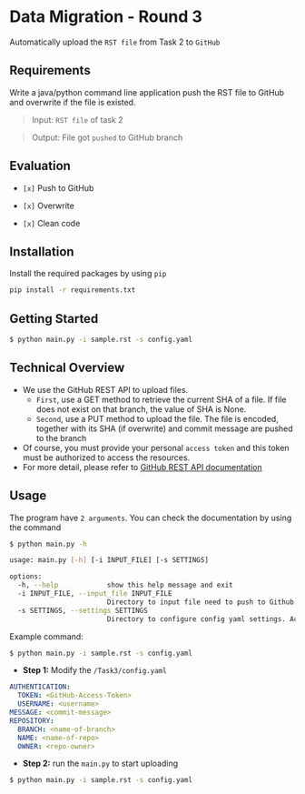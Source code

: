 # Data Migration - Round 3

Automatically upload the `RST file` from Task 2 to `GitHub`

## Requirements

Write a java/python command line application push the RST file to GitHub and overwrite if the file is existed.

> Input: `RST file` of task 2

> Output: File got `pushed` to GitHub branch

## Evaluation

- `[x]` Push to GitHub

- `[x]` Overwrite

- `[x]` Clean code

## Installation

Install the required packages by using `pip`

```cmd
pip install -r requirements.txt
```

## Getting Started

```bash
$ python main.py -i sample.rst -s config.yaml
```

## Technical Overview

- We use the GitHub REST API to upload files.
  - `First`, use a GET method to retrieve the current SHA of a file. If file does not exist on that branch, the value of SHA is None.
  - `Second`, use a PUT method to upload the file. The file is encoded, together with its SHA (if overwrite) and commit message are pushed to the branch
- Of course, you must provide your personal `access token` and this token must be authorized to access the resources.
- For more detail, please refer to [GitHub REST API documentation](https://docs.github.com/en/rest?apiVersion=2022-11-28)

## Usage

The program have `2 arguments`. You can check the documentation by using the command

```bash
$ python main.py -h
```

```bash
usage: main.py [-h] [-i INPUT_FILE] [-s SETTINGS]

options:
  -h, --help            show this help message and exit
  -i INPUT_FILE, --input_file INPUT_FILE
                        Directory to input file need to push to Github. Accepts file *.rst only
  -s SETTINGS, --settings SETTINGS
                        Directory to configure config yaml settings. Accepts file *.yaml only
```

Example command:

```bash
$ python main.py -i sample.rst -s config.yaml
```

- **Step 1:** Modify the `/Task3/config.yaml`

```yaml
AUTHENTICATION:
  TOKEN: <GitHub-Access-Token>
  USERNAME: <username>
MESSAGE: <commit-message>
REPOSITORY:
  BRANCH: <name-of-branch>
  NAME: <name-of-repo>
  OWNER: <repo-owner>
```

- **Step 2:** run the `main.py` to start uploading

```bash
$ python main.py -i sample.rst -s config.yaml
```

